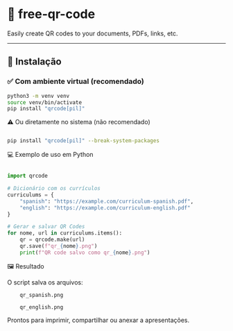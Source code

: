 # 📌 free-qr-code
Easily create QR codes to your documents, PDFs, links, etc.

---

## 🚀 Instalação

### ✅ Com ambiente virtual (recomendado)

```bash
python3 -m venv venv
source venv/bin/activate
pip install "qrcode[pil]"

```
⚠️ Ou diretamente no sistema (não recomendado)

```bash

pip install "qrcode[pil]" --break-system-packages

```

💻 Exemplo de uso em Python

```python

import qrcode

# Dicionário com os currículos
curriculums = {
    "spanish": "https://example.com/curriculum-spanish.pdf",
    "english": "https://example.com/curriculum-english.pdf"
}

# Gerar e salvar QR Codes
for nome, url in curriculums.items():
    qr = qrcode.make(url)
    qr.save(f"qr_{nome}.png")
    print(f"QR code salvo como qr_{nome}.png")

```

🖼️ Resultado

O script salva os arquivos:
```
    qr_spanish.png

    qr_english.png
```
Prontos para imprimir, compartilhar ou anexar a apresentações.
